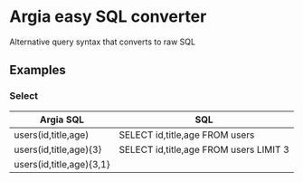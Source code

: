 # Argia easy SQL converter

Alternative query syntax that converts to raw SQL

## Examples

### Select

| Argia SQL | SQL |
| ------ | ------ |
| users(id,title,age) | SELECT id,title,age FROM users |
| users(id,title,age){3} | SELECT id,title,age FROM users LIMIT 3 |
| users(id,title,age){3,1}<title> | SELECT id,title,age FROM users ORDER BY title LIMIT 3 OFFSET 1 |
| users(id,title,age){3,1}<-age> | SELECT id,title,age FROM users ORDER BY age DESC LIMIT 3 OFFSET 1 |

### Insert

| Argia SQL | SQL |
| ------ | ------ |
| ('John Doe' \| 33)>users(title,age) | INSERT INTO users (name,age) VALUES ('John Doe',33) |
